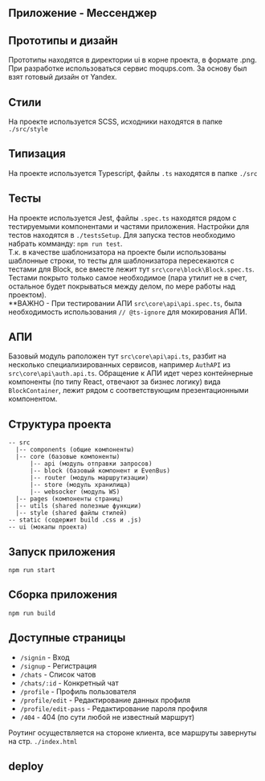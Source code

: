 ## Приложение - Мессенджер
## Прототипы и дизайн

Прототипы находятся в директории ui в корне проекта, в формате .png. При разработке использоваться сервис moqups.com. За основу был взят готовый дизайн от Yandex.

## Стили

На проекте используется SCSS, исходники находятся в папке `./src/style`

## Типизация

На проекте используется Typescript, файлы `.ts` находятся в папке `./src`

## Тесты

На проекте используется Jest, файлы `.spec.ts` находятся рядом с тестируемыми компонентами и частями приложения. Настройки для тестов находятся в `./testsSetup`. Для запуска тестов необходимо набрать комманду: `npm run test`.  
Т.к. в качестве шаблонизатора на проекте были использованы шаблонные строки, то тесты для шаблонизатора пересекаются с тестами для Block, все вместе лежит тут `src\core\block\Block.spec.ts`. Тестами покрыто только самое необходимое (пара утилит не в счет, остальное будет покрываться между делом, по мере работы над проектом).  
**ВАЖНО - При тестировании АПИ `src\core\api\api.spec.ts`, была необходимость использования `// @ts-ignore` для мокирования АПИ.

## АПИ

Базовый модуль раположен тут `src\core\api\api.ts`, разбит на несколько специализированных сервисов, например `AuthAPI` из `src\core\api\auth.api.ts`. Обращение к АПИ идет через контейнерные компоненты (по типу React, отвечают за бизнес логику) вида `BlockContainer`, лежит рядом с соответствующим презентационными компонентом.

## Структура проекта

```
-- src  
  |-- components (общие компоненты)  
  |-- core (базовые компоненты)  
      |-- api (модуль отправки запросов)
      |-- block (базовый компонент и EvenBus)
      |-- router (модуль маршрутизации)
      |-- store (модуль хранилища)
      |-- websocker (модуль WS)
  |-- pages (компоненты страниц)  
  |-- utils (shared полезные функции)  
  |-- style (shared файлы стилей)  
-- static (содержит build .css и .js)  
-- ui (мокапы проекта)  
```

## Запуск приложения

`npm run start`

## Сборка приложения

`npm run build`

## Доступные страницы

- `/signin` - Вход
- `/signup` - Регистрация
- `/chats` - Список чатов
- `/chats/:id` - Конкретный чат
- `/profile` - Профиль пользователя
- `/profile/edit` - Редактирование данных профиля
- `/profile/edit-pass` - Редактирование пароля профиля
- `/404` - 404 (по сути любой не известный маршрут)

Роутинг осуществляется на стороне клиента, все маршруты завернуты на стр. `./index.html`

## deploy

